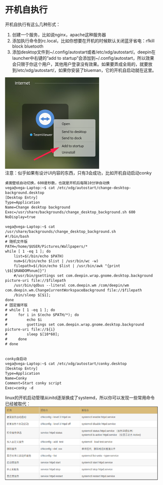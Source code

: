 # 开机自执行
开机自执行有这么几种形式：
1. 创建一个服务，比如说nginx，apache这种服务器
2. 添加执行命令到rc.local，比如你想要在开机的时候默认关闭蓝牙省电：rfkill block bluetooth
3. 添加desktop文件到~/.config/autostart或者/etc/xdg/autostart/。deepin在launcher中右键的“add to startup”会添加到~/.config/autostart，所以效果会只限于你这个用户，其他用户登录没有效果。如果要弄成全局的，就要放到/etc/xdg/autostart/，如果你安装了blueman，它的开机自启动就在这里。

![picture](https://github.com/ExplosiveBattery/custom-deepin-linux/blob/master/autostart/DeepinScreenshot_select-area_20180503085258.png?raw=true)  
注意：似乎如果有设计UI内容的东西，只有3会成功，比如开机自动启动conky

```shell
桌面壁纸自动切换，600是秒数，也就是开机后每隔10分钟自动换
vega@vega-Laptop:~$ cat /etc/xdg/autostart/change-desktop-background.desktop 
[Desktop Entry]
Type=Application
Name=Change desktop background
Exec=/usr/share/backgrounds/change_desktop_background.sh 600
NoDisplay=true

vega@vega-Laptop:~$ cat /usr/share/backgrounds/change_desktop_background.sh
#!/bin/bash
# 随机文件版
PATH=/home/$USER/Pictures/Wallpapers/*
while [ 1 -eq 1 ]; do
    list=$(/bin/echo $PATH)
    num=$(/bin/echo $list | /usr/bin/wc -w)
    filepath=$(/bin/echo $list | /usr/bin/awk "{print \$$[$RANDOM%num]}")
    #/usr/bin/gsettings set com.deepin.wrap.gnome.desktop.background picture-uri file://$filepath
    /usr/bin/qdbus --literal com.deepin.wm /com/deepin/wm com.deepin.wm.ChangeCurrentWorkspaceBackground file://$filepath
    /bin/sleep $[$1];
done
# 固定循环版
# while [ 1 -eq 1 ]; do
#     for i in $(echo $PATH/*); do
#         echo $i
#         gsettings set com.deepin.wrap.gnome.desktop.background picture-uri file://${i}
#         sleep $[10*60];
#     done
# done


conky自启动
vega@vega-Laptop:~$ cat /etc/xdg/autostart/conky.desktop 
[Desktop Entry]
Type=Application
Name=Conky
Comment=Start conky script
Exec=conky -d
```



linux的开机启动管理从initd逐渐换成了systemd，所以你可以发现一些常用命令已经被取代：  
![picture](https://github.com/ExplosiveBattery/custom-deepin-linux/blob/master/autostart/DeepinScreenshot_select-area_20180503083915.png?raw=true)




